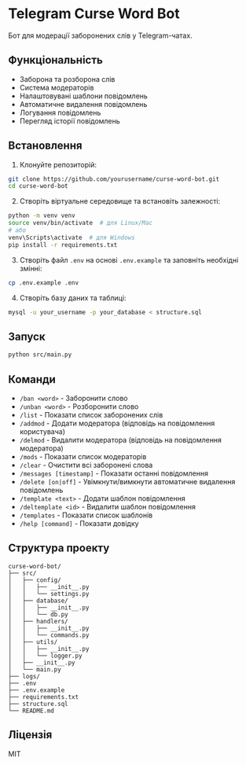 # Telegram Curse Word Bot

Бот для модерації заборонених слів у Telegram-чатах.

## Функціональність

- Заборона та розборона слів
- Система модераторів
- Налаштовувані шаблони повідомлень
- Автоматичне видалення повідомлень
- Логування повідомлень
- Перегляд історії повідомлень

## Встановлення

1. Клонуйте репозиторій:
```bash
git clone https://github.com/yourusername/curse-word-bot.git
cd curse-word-bot
```

2. Створіть віртуальне середовище та встановіть залежності:
```bash
python -m venv venv
source venv/bin/activate  # для Linux/Mac
# або
venv\Scripts\activate  # для Windows
pip install -r requirements.txt
```

3. Створіть файл `.env` на основі `.env.example` та заповніть необхідні змінні:
```bash
cp .env.example .env
```

4. Створіть базу даних та таблиці:
```bash
mysql -u your_username -p your_database < structure.sql
```

## Запуск

```bash
python src/main.py
```

## Команди

- `/ban <word>` - Заборонити слово
- `/unban <word>` - Розборонити слово
- `/list` - Показати список заборонених слів
- `/addmod` - Додати модератора (відповідь на повідомлення користувача)
- `/delmod` - Видалити модератора (відповідь на повідомлення модератора)
- `/mods` - Показати список модераторів
- `/clear` - Очистити всі заборонені слова
- `/messages [timestamp]` - Показати останні повідомлення
- `/delete [on|off]` - Увімкнути/вимкнути автоматичне видалення повідомлень
- `/template <text>` - Додати шаблон повідомлення
- `/deltemplate <id>` - Видалити шаблон повідомлення
- `/templates` - Показати список шаблонів
- `/help [command]` - Показати довідку

## Структура проекту

```
curse-word-bot/
├── src/
│   ├── config/
│   │   ├── __init__.py
│   │   └── settings.py
│   ├── database/
│   │   ├── __init__.py
│   │   └── db.py
│   ├── handlers/
│   │   ├── __init__.py
│   │   └── commands.py
│   ├── utils/
│   │   ├── __init__.py
│   │   └── logger.py
│   ├── __init__.py
│   └── main.py
├── logs/
├── .env
├── .env.example
├── requirements.txt
├── structure.sql
└── README.md
```

## Ліцензія

MIT 